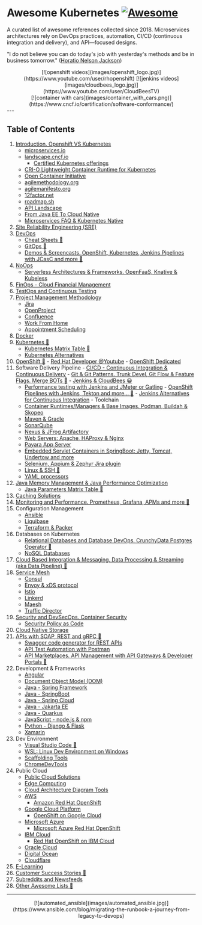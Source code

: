 # Awesome Kubernetes [![Awesome](https://cdn.rawgit.com/sindresorhus/awesome/d7305f38d29fed78fa85652e3a63e154dd8e8829/media/badge.svg)](https://github.com/sindresorhus/awesome)

A curated list of awesome references collected since 2018.
Microservices architectures rely on DevOps practices, automation, CI/CD (continuous integration and delivery), and API—focused designs.

"I do not believe you can do today's job with yesterday's methods and be in business tomorrow." ([Horatio Nelson Jackson](https://www.history.com/news/the-first-great-american-road-trip))

<center>
[![openshift videos](images/openshift_logo.jpg)](https://www.youtube.com/user/rhopenshift) [![jenkins videos](images/cloudbees_logo.jpg)](https://www.youtube.com/user/CloudBeesTV)
</center>
<!-- youtube player 
<div id="player"></div>
-->
<!--
<img alt="Container with cars" src="images/container_with_cars.png"> 
<head>
<meta property="og:image" content="https://awesome-kubernetes.readthedocs.io/images/container_with_cars.png">
</head>
-->
<center>
[![container with cars](images/container_with_cars.png)](https://www.cncf.io/certification/software-conformance/)
</center>
---

## Table of Contents

1. [Introduction. Openshift VS Kubernetes](introduction.md)
    - [microservices.io](https://microservices.io/)
    - [landscape.cncf.io](https://landscape.cncf.io/)
        - [Certified Kubernetes offerings](https://www.cncf.io/certification/software-conformance/)
    - [CRI-O Lightweight Container Runtime for Kubernetes](https://cri-o.io/)
    - [Open Container Initiative](https://www.opencontainers.org/)
    - [agilemethodology.org](http://agilemethodology.org/)
    - [agilemanifesto.org](http://agilemanifesto.org/)
    - [12factor.net](https://12factor.net/)
    - [roadmap.sh](https://roadmap.sh/) 
    - [API Landscape](https://www.apidays.co/api-landscape)
    - [From Java EE To Cloud Native](javaee-to-cloud-native.md)
    - [Microservices FAQ & Kubernetes Native](faq.md)
2. [Site Reliability Engineering (SRE)](sre.md)
3. [DevOps](devops.md)
    - [Cheat Sheets 🌟](cheatsheets.md)
    - [GitOps 🌟](gitops.md)
    - [Demos & Screencasts. OpenShift, Kubernetes, Jenkins Pipelines with JCasC and more 🌟](demos.md)
4. [NoOps](noops.md)
    - [Serverless Architectures & Frameworks. OpenFaaS, Knative & Kubeless](serverless.md)
5. [FinOps - Cloud Financial Management](finops.md)
6. [TestOps and Continuous Testing](testops.md)
7. [Project Management Methodology](project-management-methodology.md)
    - [Jira](https://www.atlassian.com/software/jira) 
    - [OpenProject](https://www.openproject.org/)
    - [Confluence](https://www.atlassian.com/software/confluence)
    - [Work From Home](workfromhome.md)
    - [Appointment Scheduling](appointment-scheduling.md)
8. [Docker](docker.md)
9. [Kubernetes 🌟](kubernetes.md)
    - [Kubernetes Matrix Table 🌟](matrix-table.md)
    - [Kubernetes Alternatives](kubernetes-alternatives.md)
10.  [OpenShift 🌟](openshift.md)
    - [Red Hat Developer @Youtube](https://www.youtube.com/channel/UC7noUdfWp-ukXUlAsJnSm-Q)
    - [OpenShift Dedicated](https://www.openshift.com/products/dedicated/)
11.  Software Delivery Pipeline
    - [CI/CD - Continuous Integration & Continuous Delivery](cicd.md)
    - [Git & Git Patterns. Trunk Devel, Git Flow & Feature Flags. Merge BOTs 🌟](git.md)
    - [Jenkins & CloudBees 😀](jenkins.md)
        - [Performance testing with Jenkins and JMeter or Gatling](performance-testing-with-jenkins-and-jmeter.md)
    - [OpenShift Pipelines with Jenkins, Tekton and more... 🌟](openshift-pipelines.md)
    - [Jenkins Alternatives for Continuous Integration](jenkins-alternatives.md)
    - Toolchain
        - [Container Runtimes/Managers & Base Images. Podman, Buildah & Skopeo](container-managers.md)
        - [Maven & Gradle](maven-gradle.md)
        - [SonarQube](sonarqube.md)
        - [Nexus & JFrog Artifactory](nexus-jfrog.md)
        - [Web Servers: Apache, HAProxy & Nginx](web-servers.md)
        - [Payara App Server](payara.md) 
        - [Embedded Servlet Containers in SpringBoot: Jetty, Tomcat, Undertow and more](embedded-servlet-containers.md)
        - [Selenium, Appium & Zephyr Jira plugin](selenium-appium-zephyr.md)
        - [Linux & SSH 🌟](linux.md)
        - [YAML processors](yaml-processors.md)
12. [Java Memory Management & Java Performance Optimization](java-and-java-performance-optimization.md)
    - [Java Parameters Matrix Table 🌟](jvm-parameters-matrix-table.md)
13. [Caching Solutions](caching.md)
14. [Monitoring and Performance. Prometheus, Grafana, APMs and more 🌟](monitoring.md)
15. Configuration Management
    - [Ansible](ansible.md)
    - [Liquibase](liquibase.md)
    - [Terraform & Packer](terraform.md)
16. Databases on Kubernetes
    - [Relational Databases and Database DevOps. CrunchyData Postgres Operator 🌟](databases.md)
    - [NoSQL Databases](nosql.md)
17. [Cloud Based Integration & Messaging. Data Processing & Streaming (aka Data Pipeline) 🌟](message-queue.md) 
18. [Service Mesh](servicemesh.md)
    - [Consul](consul.md)
    - [Envoy & xDS protocol](envoyproxy.md)
    - [Istio](istio.md)
    - [Linkerd](linkerd.md)
    - [Maesh](maesh.md)
    - [Traffic Director](trafficdirector.md)
19. [Security and DevSecOps. Container Security](devsecops.md)
    - [Security Policy as Code](securityascode.md)
20. [Cloud Native Storage](storage.md)
21. [APIs with SOAP, REST and gRPC 🌟](api.md)
    - [Swagger code generator for REST APIs](swagger-code-generator-for-rest-apis.md)
    - [API Test Automation with Postman](postman.md)
    - [API Marketplaces. API Management with API Gateways & Developer Portals 🌟](developerportals.md)
22. Development & Frameworks
    - [Angular](angular.md)
    - [Document Object Model (DOM)](dom.md)
    - [Java - Spring Framework](SpringFramework.md)
    - [Java - SpringBoot](SpringBoot.md)
    - [Java - Spring Cloud](SpringCloud.md)
    - [Java - Jakarta EE](https://jakarta.ee/)
    - [Java - Quarkus](quarkus.md)
    - [JavaScript - node.js & npm](javascript.md)
    - [Python - Django & Flask](python.md)
    - [Xamarin](xamarin.md)
23. Dev Environment 
    - [Visual Studio Code 🌟](visual-studio.md)
    - [WSL: Linux Dev Environment on Windows](linux-dev-env.md)
    - [Scaffolding Tools](scaffolding.md)
    - [ChromeDevTools](ChromeDevTools.md)
24. Public Cloud
    - [Public Cloud Solutions](public-cloud-solutions.md)
    - [Edge Computing](edge-computing.md)
    - [Cloud Architecture Diagram Tools](cloud-arch-diagrams.md)
    - [AWS](aws.md)
        - [Amazon Red Hat OpenShift](https://www.openshift.com/products/amazon-openshift/faq)
    - [Google Cloud Platform](GoogleCloudPlatform.md)
        - [OpenShift on Google Cloud](https://cloud.google.com/solutions/partners/openshift-on-gcp)
    - [Microsoft Azure](azure.md)
        - [Microsoft Azure Red Hat OpenShift](https://www.openshift.com/products/azure-openshift)
    - [IBM Cloud](ibm_cloud.md)
        - [Red Hat OpenShift on IBM Cloud](https://www.ibm.com/cloud/openshift)
    - [Oracle Cloud](oraclecloud.md)
    - [Digital Ocean](digitalocean.md)
    - [Cloudflare](cloudflare.md)
25. [E-Learning](elearning.md)
26. [Customer Success Stories 🌟](customer.md)
27. [Subreddits and Newsfeeds](newsfeeds.md)
28. [Other Awesome Lists 🌟](other-awesome-lists.md)

<!-- El fin de la memoria? Documental 
<center>
    
<div class="container">
<iframe src="https://www.youtube.com/embed/tentcmxz3Bo?start=633&end=654" frameborder="0" allowfullscreen class="video"></iframe>	
</div>
</br>
-->
---
<center>
[![automated_ansible](images/automated_ansible.jpg)](https://www.ansible.com/blog/migrating-the-runbook-a-journey-from-legacy-to-devops)
</center>
